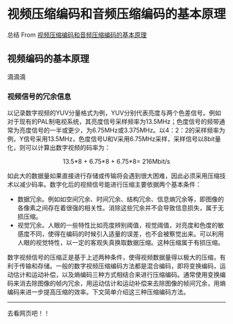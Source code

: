 # 视频压缩编码和音频压缩编码的基本原理

总结 From [视频压缩编码和音频压缩编码的基本原理](https://blog.csdn.net/leixiaohua1020/article/details/28114081)

## 视频编码的基本原理

滴滴滴

### 视频信号的冗余信息

以记录数字视频的YUV分量格式为例，YUV分别代表亮度与两个色差信号。例如对于现有的PAL制电视系统，其亮度信号采样频率为13.5MHz；色度信号的频带通常为亮度信号的一半或更少，为6.75MHz或3.375MHz。以4：2：2的采样频率为例，Y信号采用13.5MHz，色度信号U和V采用6.75MHz采样，采样信号以8bit量化，则可以计算出数字视频的码率为：

<p align="center">13.5*8 + 6.75*8 + 6.75*8= 216Mbit/s</p>

如此大的数据量如果直接进行存储或传输将会遇到很大困难，因此必须采用压缩技术以减少码率。数字化后的视频信号能进行压缩主要依据两个基本条件：

* 数据冗余。例如如空间冗余、时间冗余、结构冗余、信息熵冗余等，即图像的各像素之间存在着很强的相关性。消除这些冗余并不会导致信息损失，属于无损压缩。
* 视觉冗余。人眼的一些特性比如亮度辨别阈值，视觉阈值，对亮度和色度的敏感度不同，使得在编码的时候引入适量的误差，也不会被察觉出来。可以利用人眼的视觉特性，以一定的客观失真换取数据压缩。这种压缩属于有损压缩。

数字视频信号的压缩正是基于上述两种条件，使得视频数据量得以极大的压缩，有利于传输和存储。一般的数字视频压缩编码方法都是混合编码，即将变换编码，运动估计和运动补偿，以及熵编码三种方式相结合来进行压缩编码。通常使用变换编码来消去除图像的帧内冗余，用运动估计和运动补偿来去除图像的帧间冗余，用熵编码来进一步提高压缩的效率。下文简单介绍这三种压缩编码方法。

----

去看网页吧！！
